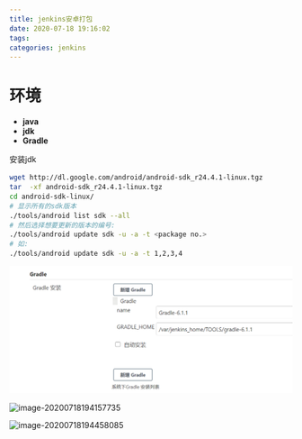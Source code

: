 ```yaml
---
title: jenkins安卓打包
date: 2020-07-18 19:16:02
tags:
categories: jenkins
---
```


# 环境

- **java**
- **jdk**
- **Gradle**

安装jdk

```sh
wget http://dl.google.com/android/android-sdk_r24.4.1-linux.tgz
tar  -xf android-sdk_r24.4.1-linux.tgz
cd android-sdk-linux/
# 显示所有的sdk版本
./tools/android list sdk --all
# 然后选择想要更新的版本的编号:
./tools/android update sdk -u -a -t <package no.>
# 如:
./tools/android update sdk -u -a -t 1,2,3,4
```

![image-20200718194105751](./jenkins安卓打包/image-20200718194105751.png)

![image-20200718194157735](/jenkins安卓打包/image-20200718194157735.png)

<!--more-->

![image-20200718194458085](/jenkins安卓打包/image-20200718194458085.png)